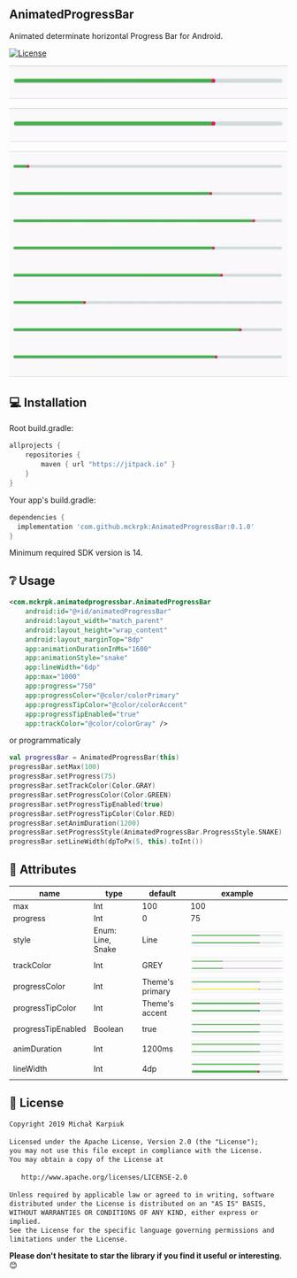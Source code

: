 ##   AnimatedProgressBar

<p>Animated determinate horizontal Progress Bar for Android.</p>

[![License](https://img.shields.io/badge/License-Apache%202.0-blue.svg)](https://opensource.org/licenses/Apache-2.0)

![line style](images/simple.gif "Simple style")

![snake style](images/snake.gif "Snake style")

![snakes](images/snakes.gif "Snakes in list")

## 💻 Installation
Root build.gradle:
``` groovy
allprojects {
    repositories {
        maven { url "https://jitpack.io" }
    }
}
```

Your app's build.gradle:
```groovy
dependencies {
  implementation 'com.github.mckrpk:AnimatedProgressBar:0.1.0'
}
```

Minimum required SDK version is 14.
## ❔ Usage

``` xml
<com.mckrpk.animatedprogressbar.AnimatedProgressBar
    android:id="@+id/animatedProgressBar"
    android:layout_width="match_parent"
    android:layout_height="wrap_content"
    android:layout_marginTop="8dp"
    app:animationDurationInMs="1600"
    app:animationStyle="snake"
    app:lineWidth="6dp"
    app:max="1000"
    app:progress="750"
    app:progressColor="@color/colorPrimary"
    app:progressTipColor="@color/colorAccent"
    app:progressTipEnabled="true"
    app:trackColor="@color/colorGray" />
```

or programmaticaly

``` kotlin
val progressBar = AnimatedProgressBar(this)
progressBar.setMax(100)
progressBar.setProgress(75)
progressBar.setTrackColor(Color.GRAY)
progressBar.setProgressColor(Color.GREEN)
progressBar.setProgressTipEnabled(true)
progressBar.setProgressTipColor(Color.RED)
progressBar.setAnimDuration(1200)
progressBar.setProgressStyle(AnimatedProgressBar.ProgressStyle.SNAKE)
progressBar.setLineWidth(dpToPx(5, this).toInt())
```
## 🎨 Attributes

| name               | type               | default         | example |
|--------------------|--------------------|-----------------|---------|
| max                | Int                | 100             | 100     |
| progress           | Int                | 0               | 75      |
| style              | Enum: Line,  Snake | Line            |![styles](images/styles.gif "Styles")         |
| trackColor         | Int                | GREY            |![track](images/track.gif "Track")         |
| progressColor      | Int                | Theme's primary |![progress](images/progress.gif "Progress color")         |
| progressTipColor   | Int                | Theme's accent  |![progressTipColor](images/progressTipColor.gif "Progress tip color")         |
| progressTipEnabled | Boolean            | true            |![progressTip](images/progressTip.gif "Progress tip")         |
| animDuration       | Int                | 1200ms          |![animDuration](images/animDuration.gif "Animation duration")         |
| lineWidth          | Int                | 4dp             |![lineWidth](images/lineWidth.gif "Line width")         |

## 📃 License

    Copyright 2019 Michał Karpiuk

    Licensed under the Apache License, Version 2.0 (the "License");
    you may not use this file except in compliance with the License.
    You may obtain a copy of the License at

       http://www.apache.org/licenses/LICENSE-2.0

    Unless required by applicable law or agreed to in writing, software
    distributed under the License is distributed on an "AS IS" BASIS,
    WITHOUT WARRANTIES OR CONDITIONS OF ANY KIND, either express or implied.
    See the License for the specific language governing permissions and
    limitations under the License.

**Please don't hesitate to star the library if you find it useful or interesting.** 😊
